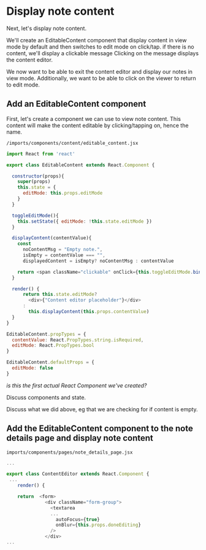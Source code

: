 # Display note content

Next, let's display note content.

We'll create an EditableContent component that display content in view mode by default and then switches to edit mode on click/tap.  if there is no content, we'll display a clickable message  Clicking on the message displays the content editor.

We now want to be able to exit the content editor and display our notes in view mode.  Additionally, we want to be able to click on the viewer to return to edit mode.

## Add an EditableContent component 
First, let's create a component we can use to view note content. This content will make the content editable by clicking/tapping on, hence the name.

``` /imports/components/content/editable_content.jsx ```

```js
import React from 'react'

export class EditableContent extends React.Component {

  constructor(props){
    super(props)
    this.state = {
      editMode: this.props.editMode
    }
  }

  toggleEditMode(){
    this.setState({ editMode: !this.state.editMode })
  }

  displayContent(contentValue){
    const
      noContentMsg = "Empty note.",
      isEmpty = contentValue === "",
      displayedContent = isEmpty? noContentMsg : contentValue

    return <span className="clickable" onClick={this.toggleEditMode.bind(this)}>{displayedContent}</span>
  }

  render() {
      return this.state.editMode?
        <div>{"Content editor placeholder"}</div>
      :
        this.displayContent(this.props.contentValue)   
  }
}

EditableContent.propTypes = { 
  contentValue: React.PropTypes.string.isRequired,
  editMode: React.PropTypes.bool
}

EditableContent.defaultProps = {
  editMode: false
}
```

_is this the first actual React Component we've created?_

Discuss components and state.

Discuss what we did above, eg that we are checking for if content is empty.

## Add the EditableContent component to the note details page and display note content

``` imports/components/pages/note_details_page.jsx ```

```js
...

export class ContentEditor extends React.Component {
 ...
	render() {

    return  <form>
              <div className="form-group">
                <textarea
                ...
                  autoFocus={true}
                  onBlur={this.props.doneEditing}
                />
              </div>
...
```



